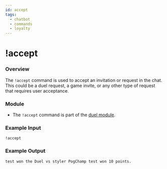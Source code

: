 ```yaml
---
id: accept
tags:
  - chatbot
  - commands
  - loyalty
---
```


# !accept

### Overview

The `!accept` command is used to accept an invitation or request in the chat. This could be a duel request, a game invite, or any other type of request that requires user acceptance.

### Module

- The `!accept` command is part of the [duel module](../../modules/duel).

### Example Input

```
!accept
```

### Example Output

```
test won the Duel vs styler PogChamp test won 10 points.
```
